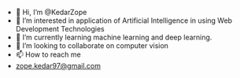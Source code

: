 - 👋 Hi, I’m @KedarZope
- 👀 I’m interested in application of Artificial Intelligence in using Web Development Technologies
- 🌱 I’m currently learning machine learning and deep learning.
- 💞️ I’m looking to collaborate on computer vision
- 📫 How to reach me 
-   zope.kedar97@gmail.com

<!---
KedarZope17/KedarZope17 is a ✨ special ✨ repository because its `README.md` (this file) appears on your GitHub profile.
You can click the Preview link to take a look at your changes.
--->
